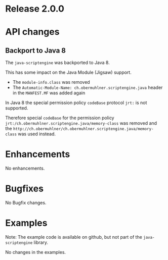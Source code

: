 # Release 2.0.0

# API changes

## Backport to Java 8

The `java-scriptengine` was backported to Java 8.

This has some impact on the Java Module (Jigsaw) support.
- The `module-info.class` was removed
- The `Automatic-Module-Name: ch.obermuhlner.scriptengine.java` header in the `MANFEST.MF` was added again 

In Java 8 the special permission policy `codeBase` protocol `jrt:` is not supported.

Therefore special `codeBase` for the permission policy 
`jrt:/ch.obermuhlner.scriptengine.java/memory-class` was removed
and the `http://ch.obermuhlner/ch.obermuhlner.scriptengine.java/memory-class` was used instead.


# Enhancements

No enhancements.


# Bugfixes

No Bugfix changes.


# Examples

Note: The example code is available on github, but not part of the
`java-scriptengine` library.

No changes in the examples.
